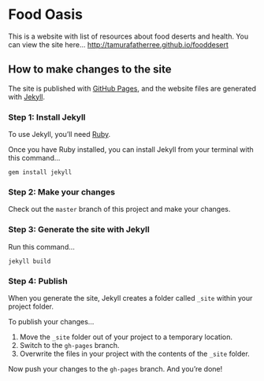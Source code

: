 
# Food Oasis

This is a website with list of resources about food deserts and health. You can view the site here…
http://tamurafatherree.github.io/fooddesert

## How to make changes to the site

The site is published with [GitHub Pages](https://pages.github.com), and the website files are generated with [Jekyll](http://jekyllrb.com).

### Step 1: Install Jekyll

To use Jekyll, you’ll need [Ruby](https://www.ruby-lang.org/en/documentation/installation/).

Once you have Ruby installed, you can install Jekyll from your terminal with this command…

```
gem install jekyll
```

### Step 2: Make your changes

Check out the `master` branch of this project and make your changes.

### Step 3: Generate the site with Jekyll

Run this command…

```
jekyll build
```

### Step 4: Publish

When you generate the site, Jekyll creates a folder called `_site` within your project folder.

To publish your changes…

1. Move the `_site` folder out of your project to a temporary location.
2. Switch to the `gh-pages` branch.
3. Overwrite the files in your project with the contents of the `_site` folder.

Now push your changes to the `gh-pages` branch. And you’re done!
